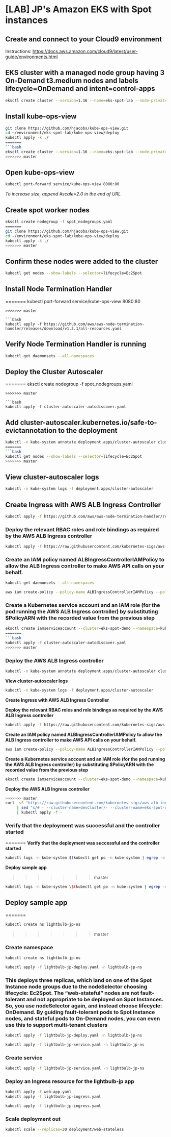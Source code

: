 # [LAB] JP's Amazon EKS with Spot instances

## Create and connect to your Cloud9 environment

Instructions: https://docs.aws.amazon.com/cloud9/latest/user-guide/environments.html

## EKS cluster with a managed node group having 3 On-Demand t3.medium nodes and labels lifecycle=OnDemand and intent=control-apps

```bash
eksctl create cluster --version=1.16 --name=eks-spot-lab --node-private-networking --managed --nodes=3 --alb-ingress-access --region=us-east-1 --node-type t3.medium --node-labels="lifecycle=OnDemand" --asg-access
```


## Install kube-ops-view

```bash
git clone https://github.com/hjacobs/kube-ops-view.git
cd ~/environment/eks-spot-lab/kube-ops-view/deploy
kubectl apply -k ./
=======
```bash
eksctl create cluster --version=1.16 --name=eks-spot-lab --node-private-networking --managed --nodes=3 --alb-ingress-access --region=us-east-1 --node-type t3.medium --node-labels="lifecycle=OnDemand" --asg-access
>>>>>>> master
```

## Open kube-ops-view

```bash
kubectl port-forward service/kube-ops-view 8080:80
```

_To increase size, append #scale=2.0 in the end of URL_

## Create spot worker nodes

```bash
eksctl create nodegroup -f spot_nodegroups.yaml
=======
git clone https://github.com/hjacobs/kube-ops-view.git
cd ~/environment/eks-spot-lab/kube-ops-view/deploy
kubectl apply -k ./
>>>>>>> master
```

## Confirm these nodes were added to the cluster

```bash
kubectl get nodes --show-labels --selector=lifecycle=Ec2Spot
```

## Install Node Termination Handler
=======
kubectl port-forward service/kube-ops-view 8080:80
```
>>>>>>> master

```bash
kubectl apply -f https://github.com/aws/aws-node-termination-handler/releases/download/v1.3.1/all-resources.yaml
```

## Verify Node Termination Handler is running

```bash
kubectl get daemonsets --all-namespaces
```

## Deploy the Cluster Autoscaler
=======
eksctl create nodegroup -f spot_nodegroups.yaml
```
>>>>>>> master

```bash
kubectl apply -f cluster-autoscaler-autodiscover.yaml
```

## Add cluster-autoscaler.kubernetes.io/safe-to-evictannotation to the deployment

```bash
kubectl -n kube-system annotate deployment.apps/cluster-autoscaler cluster-autoscaler.kubernetes.io/safe-to-evict="false"
=======
```bash
kubectl get nodes --show-labels --selector=lifecycle=Ec2Spot
>>>>>>> master
```

## View cluster-autoscaler logs

```bash
kubectl -n kube-system logs -f deployment.apps/cluster-autoscaler
```

## Create Ingress with AWS ALB Ingress Controller

```bash
kubectl apply -f https://github.com/aws/aws-node-termination-handler/releases/download/v1.3.1/all-resources.yaml
```

### Deploy the relevant RBAC roles and role bindings as required by the AWS ALB Ingress controller

```bash
kubectl apply -f https://raw.githubusercontent.com/kubernetes-sigs/aws-alb-ingress-controller/v1.1.4/docs/examples/rbac-role.yaml
```

### Create an IAM policy named ALBIngressControllerIAMPolicy to allow the ALB Ingress controller to make AWS API calls on your behalf.

```bash
kubectl get daemonsets --all-namespaces
```

```bash
aws iam create-policy --policy-name ALBIngressControllerIAMPolicy --policy-document https://raw.githubusercontent.com/kubernetes-sigs/aws-alb-ingress-controller/v1.1.4/docs/examples/iam-policy.json
```

### Create a Kubernetes service account and an IAM role (for the pod running the AWS ALB Ingress controller) by substituting \$PolicyARN with the recorded value from the previous step

```bash
eksctl create iamserviceaccount --cluster=eks-spot-demo --namespace=kube-system --name=alb-ingress-controller --attach-policy-arn=\$PolicyARN --override-existing-serviceaccounts --approve
=======
```bash
kubectl apply -f cluster-autoscaler-autodiscover.yaml
>>>>>>> master
```

### Deploy the AWS ALB Ingress controller

```bash
kubectl -n kube-system annotate deployment.apps/cluster-autoscaler cluster-autoscaler.kubernetes.io/safe-to-evict="false"
```

**View cluster-autoscaler logs**

```bash
kubectl -n kube-system logs -f deployment.apps/cluster-autoscaler
```

**Create Ingress with AWS ALB Ingress Controller**

**Deploy the relevant RBAC roles and role bindings as required by the AWS ALB Ingress controller**

```bash
kubectl apply -f https://raw.githubusercontent.com/kubernetes-sigs/aws-alb-ingress-controller/v1.1.4/docs/examples/rbac-role.yaml
```

**Create an IAM policy named ALBIngressControllerIAMPolicy to allow the ALB Ingress controller to make AWS API calls on your behalf.**

```bash
aws iam create-policy --policy-name ALBIngressControllerIAMPolicy --policy-document https://raw.githubusercontent.com/kubernetes-sigs/aws-alb-ingress-controller/v1.1.4/docs/examples/iam-policy.json
```

**Create a Kubernetes service account and an IAM role (for the pod running the AWS ALB Ingress controller) by substituting $PolicyARN with the recorded value from the previous step**

```bash
eksctl create iamserviceaccount --cluster=eks-spot-demo --namespace=kube-system --name=alb-ingress-controller --attach-policy-arn=$PolicyARN --override-existing-serviceaccounts --approve
```

**Deploy the AWS ALB Ingress controller**

```bash
>>>>>>> master
curl -sS "https://raw.githubusercontent.com/kubernetes-sigs/aws-alb-ingress-controller/v1.1.4/docs/examples/alb-ingress-controller.yaml" \
     | sed "s/# - --cluster-name=devCluster/- --cluster-name=eks-spot-demo/g" \
     | kubectl apply -f -
```

### Verify that the deployment was successful and the controller started
=======
**Verify that the deployment was successful and the controller started**

```bash
kubectl logs -n kube-system $(kubectl get po -n kube-system | egrep -o alb-ingress[a-zA-Z0-9-]+)
```

**Deploy sample app**
>>>>>>> master

```bash
kubectl logs -n kube-system \$(kubectl get po -n kube-system | egrep -o alb-ingress[a-zA-Z0-9-]+)
```

## Deploy sample app
=======
```bash
kubectl create ns lightbulb-jp-ns
```
>>>>>>> master

### Create namespace

```bash
kubectl create ns lightbulb-jp-ns
```
```bash
kubectl apply -f lightbulb-jp-deploy.yaml -n lightbulb-jp-ns
```

### This deploys three replicas, which land on one of the Spot Instance node groups due to the nodeSelector choosing lifecycle: Ec2Spot. The “web-stateful” nodes are not fault-tolerant and not appropriate to be deployed on Spot Instances. So, you use nodeSelector again, and instead choose lifecycle: OnDemand. By guiding fault-tolerant pods to Spot Instance nodes, and stateful pods to On-Demand nodes, you can even use this to support multi-tenant clusters

```bash
kubectl apply -f lightbulb-jp-deploy.yaml -n lightbulb-jp-ns
```
```bash
kubectl apply -f lightbulb-jp-service.yaml -n lightbulb-jp-ns
```

### Create service

```bash
kubectl apply -f lightbulb-jp-service.yaml -n lightbulb-jp-ns
```

### Deploy an Ingress resource for the lightbulb-jp app

```bash
kubectl apply -f web-app.yaml
kubectl apply -f lightbulb-jp-ingress.yaml
```

```bash
kubectl apply -f lightbulb-jp-ingress.yaml
```

### Scale deployment out

```bash
kubectl scale --replicas=30 deployment/web-stateless
```
